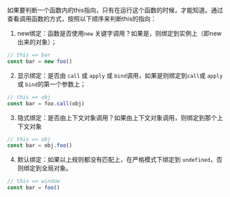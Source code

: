 如果要判断一个函数内的this指向，只有在运行这个函数的时候，才能知道。通过查看调用函数的方式，按照以下顺序来判断this的指向：
1. new绑定：函数是否使用`new` 关键字调用？如果是，则绑定到实例上（即new出来的对象）；
```js
// this => bar
const bar = new foo()
```

2. 显示绑定：是否由 `call` 或 `apply` 或 `bind`调用，如果是则绑定到`call`或 `apply` 或 `bind`的第一个参数上；
```js
// this => obj
const bar = foo.call(obj)
```

3. 隐式绑定：是否由上下文对象调用？如果由上下文对象调用，则绑定到那个上下文对象
```js
// this => obj
const bar = obj.foo()
```

4. 默认绑定：如果以上规则都没有匹配上，在严格模式下绑定到 `undefined`，否则绑定到全局对象。
```js
// this => window
const bar = foo()
```

